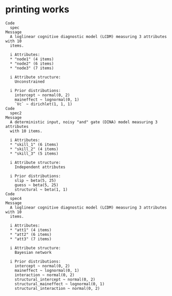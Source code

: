 # printing works

    Code
      spec
    Message
      A loglinear cognitive diagnostic model (LCDM) measuring 3 attributes with 10
      items.
      
      i Attributes:
      * "node1" (4 items)
      * "node2" (6 items)
      * "node3" (7 items)
      
      i Attribute structure:
        Unconstrained
      
      i Prior distributions:
        intercept ~ normal(0, 2)
        maineffect ~ lognormal(0, 1)
        `Vc` ~ dirichlet(1, 1, 1)
    Code
      spec2
    Message
      A deterministic input, noisy "and" gate (DINA) model measuring 3 attributes
      with 10 items.
      
      i Attributes:
      * "skill_1" (6 items)
      * "skill_2" (4 items)
      * "skill_3" (5 items)
      
      i Attribute structure:
        Independent attributes
      
      i Prior distributions:
        slip ~ beta(5, 25)
        guess ~ beta(5, 25)
        structural ~ beta(1, 1)
    Code
      spec4
    Message
      A loglinear cognitive diagnostic model (LCDM) measuring 3 attributes with 10
      items.
      
      i Attributes:
      * "att1" (4 items)
      * "att2" (6 items)
      * "att3" (7 items)
      
      i Attribute structure:
        Bayesian network
      
      i Prior distributions:
        intercept ~ normal(0, 2)
        maineffect ~ lognormal(0, 1)
        interaction ~ normal(0, 2)
        structural_intercept ~ normal(0, 2)
        structural_maineffect ~ lognormal(0, 1)
        structural_interaction ~ normal(0, 2)


